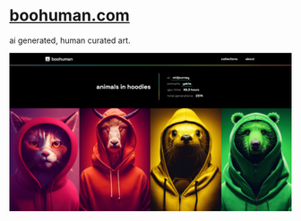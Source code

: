 # [boohuman.com](https://boohuman.com)

ai generated, human curated art.

![Site Image](https://github.com/yekta/boohuman/blob/master/static/images/site.png)
